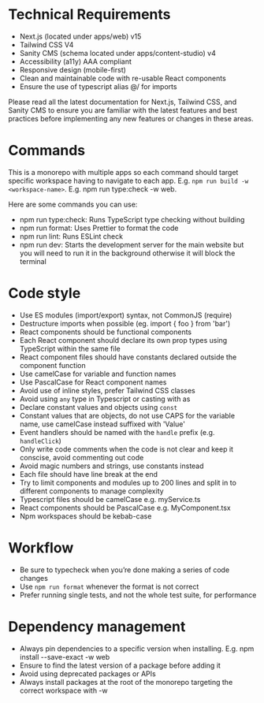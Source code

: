 # Technical Requirements

- Next.js (located under apps/web) v15
- Tailwind CSS V4
- Sanity CMS (schema located under apps/content-studio) v4
- Accessibility (a11y) AAA compliant
- Responsive design (mobile-first)
- Clean and maintainable code with re-usable React components
- Ensure the use of typescript alias @/ for imports

Please read all the latest documentation for Next.js, Tailwind CSS, and Sanity CMS to ensure you are familiar with the latest features and best practices before implementing any new features or changes in these areas.

# Commands

This is a monorepo with multiple apps so each command should target specific workspace
having to navigate to each app.
E.g. `npm run build -w <workspace-name>`. E.g. npm run type:check -w web.

Here are some commands you can use:

- npm run type:check: Runs TypeScript type checking without building
- npm run format: Uses Prettier to format the code
- npm run lint: Runs ESLint check
- npm run dev: Starts the development server for the main website but you will need to run it in the background otherwise it will block the terminal

# Code style

- Use ES modules (import/export) syntax, not CommonJS (require)
- Destructure imports when possible (eg. import { foo } from 'bar')
- React components should be functional components
- Each React component should declare its own prop types using TypeScript within the same file
- React component files should have constants declared outside the component function
- Use camelCase for variable and function names
- Use PascalCase for React component names
- Avoid use of inline styles, prefer Tailwind CSS classes
- Avoid using `any` type in Typescript or casting with as
- Declare constant values and objects using `const`
- Constant values that are objects, do not use CAPS for the variable name, use camelCase instead suffixed with 'Value'
- Event handlers should be named with the `handle` prefix (e.g. `handleClick`)
- Only write code comments when the code is not clear and keep it conscise, avoid commenting out code
- Avoid magic numbers and strings, use constants instead
- Each file should have line break at the end
- Try to limit components and modules up to 200 lines and split in to different components to manage complexity
- Typescript files should be camelCase e.g. myService.ts
- React components should be PascalCase e.g. MyComponent.tsx
- Npm workspaces should be kebab-case

# Workflow

- Be sure to typecheck when you’re done making a series of code changes
- Use `npm run format` whenever the format is not correct
- Prefer running single tests, and not the whole test suite, for performance

# Dependency management

- Always pin dependencies to a specific version when installing. E.g. npm install --save-exact -w web
- Ensure to find the latest version of a package before adding it
- Avoid using deprecated packages or APIs
- Always install packages at the root of the monorepo targeting the correct workspace with -w <workspace-name>
